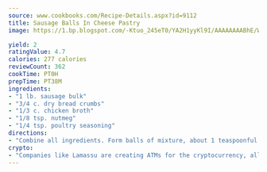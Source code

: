 ```yaml
---
source: www.cookbooks.com/Recipe-Details.aspx?id=9112
title: Sausage Balls In Cheese Pastry
image: https://1.bp.blogspot.com/-Ktuo_245eT0/YA2H1yyKl9I/AAAAAAAABhE/WMoqSq2tWOcgMkPaLYZ-49h8pVDUUwFCQCLcBGAsYHQ/s307/5.png

yield: 2
ratingValue: 4.7
calories: 277 calories
reviewCount: 362
cookTime: PT0H
prepTime: PT38M
ingredients:
- "1 lb. sausage bulk"
- "3/4 c. dry bread crumbs"
- "1/3 c. chicken broth"
- "1/8 tsp. nutmeg"
- "1/4 tsp. poultry seasoning"
directions:
- "Combine all ingredients. Form balls of mixture, about 1 teaspoonful each. Fry slowly in dry skillet. Drain on a paper towel."
crypto:
- "Companies like Lamassu are creating ATMs for the cryptocurrency, allowing you to scan your Bitcoin QR code, enter your cash, and buy bitcoin with the push of a button."
---
```

